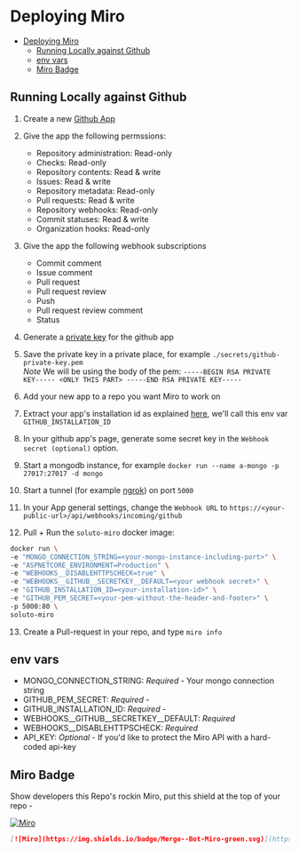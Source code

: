 # Deploying Miro

<!-- TOC -->

- [Deploying Miro](#deploying-miro)
    - [Running Locally against Github](#running-locally-against-github)
    - [env vars](#env-vars)
    - [Miro Badge](#miro-badge)

<!-- /TOC -->

## Running Locally against Github

1. Create a new [Github App](https://developer.github.com/apps/building-github-apps/creating-a-github-app/)
2. Give the app the following permssions:
    - Repository administration: Read-only
    - Checks: Read-only
    - Repository contents: Read & write
    - Issues: Read & write
    - Repository metadata: Read-only
    - Pull requests: Read & write
    - Repository webhooks: Read-only
    - Commit statuses: Read & write
    - Organization hooks: Read-only
    
3. Give the app the following webhook subscriptions
    - Commit comment
    - Issue comment
    - Pull request
    - Pull request review
    - Push
    - Pull request review comment
    - Status

4. Generate a [private key](https://developer.github.com/apps/building-github-apps/authenticating-with-github-apps/#generating-a-private-key) for the github app

5. Save the private key in a private place, for example `./secrets/github-private-key.pem`    
*Note* We will be using the body of the pem:  `-----BEGIN RSA PRIVATE KEY----- <ONLY THIS PART> -----END RSA PRIVATE KEY-----`

6. Add your new app to a repo you want Miro to work on

7. Extract your app's installation id as explained [here](https://developer.github.com/apps/building-github-apps/authenticating-with-github-apps/#authenticating-as-a-github-app), we'll call this env var `GITHUB_INSTALLATION_ID`

8. In your github app's page, generate some secret key in the `Webhook secret (optional)` option.

9. Start a mongodb instance, for example `docker run --name a-mongo -p 27017:27017 -d mongo`

10. Start a tunnel (for example [ngrok](https://ngrok.com/)) on port `5000`

11. In your App general settings, change the `Webhook URL` to `https://<your-public-url>/api/webhooks/incoming/github` 

12. Pull + Run the `soluto-miro` docker image:

```sh
docker run \
-e "MONGO_CONNECTION_STRING=<your-mongo-instance-including-port>" \
-e "ASPNETCORE_ENVIRONMENT=Production" \
-e "WEBHOOKS__DISABLEHTTPSCHECK=true" \
-e "WEBHOOKS__GITHUB__SECRETKEY__DEFAULT=<your webhook secret>" \
-e "GITHUB_INSTALLATION_ID=<your-installation-id>" \
-e "GITHUB_PEM_SECRET=<your-pem-without-the-header-and-footer>" \
-p 5000:80 \
soluto-miro
```

13. Create a Pull-request in your repo, and type `miro info`


## env vars
- MONGO_CONNECTION_STRING: *Required* - Your mongo connection string
- GITHUB_PEM_SECRET: *Required* -  
- GITHUB_INSTALLATION_ID: *Required* - 
- WEBHOOKS__GITHUB__SECRETKEY__DEFAULT: *Required*
- WEBHOOKS__DISABLEHTTPSCHECK: *Required*
- API_KEY: *Optional* - If you'd like to protect the Miro API with a hard-coded api-key

## Miro Badge
Show developers this Repo's rockin Miro, put this shield at the top of your repo -

 [![Miro](https://img.shields.io/badge/Merge--Bot-Miro-green.svg)](https://github.com/Soluto/Miro)   


```md
[![Miro](https://img.shields.io/badge/Merge--Bot-Miro-green.svg)](https://github.com/Soluto/Miro)    

```